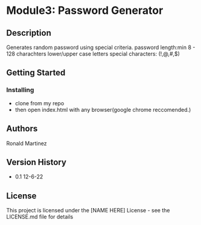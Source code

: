 # Module3: Password Generator
## Description
Generates random password using special criteria.
password length:min 8 - 128 charachters 
lower/upper case letters
special characters: (!,@,#,$)


## Getting Started



### Installing

* clone from my repo
* then open index.html with any browser(google chrome reccomended.)

## Authors

Ronald Martinez 

## Version History

* 0.1
 12-6-22

## License

This project is licensed under the [NAME HERE] License - see the LICENSE.md file for details

